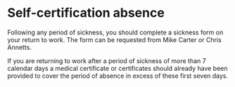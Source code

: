 # Self-certification absence

Following any period of sickness, you should complete a sickness form on your return to work. The form can be requested from Mike Carter or Chris Annetts.

If you are returning to work after a period of sickness of more than 7 calendar days a medical certificate or certificates should already have been provided to cover the period of absence in excess of these first seven days.
